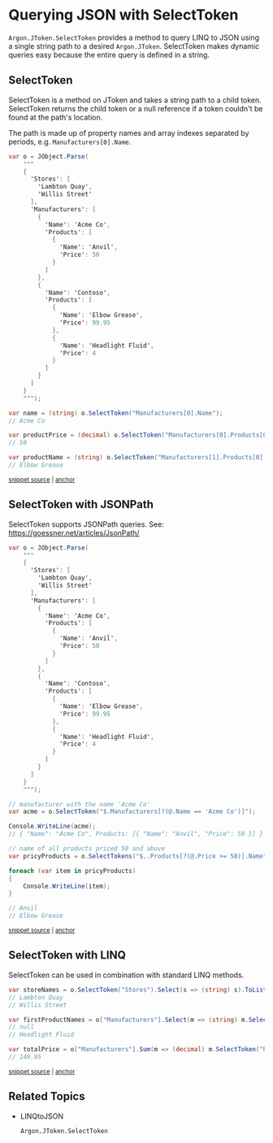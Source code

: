 # Querying JSON with SelectToken

`Argon.JToken.SelectToken` provides a method to query LINQ to JSON using a single string path to a desired `Argon.JToken`. SelectToken makes dynamic queries easy because the entire query is defined in a string.


## SelectToken

SelectToken is a method on JToken and takes a string path to a child token. SelectToken returns the child token or a null reference if a token couldn't be found at the path's location.

The path is made up of property names and array indexes separated by periods, e.g. `Manufacturers[0].Name`.

<!-- snippet: SelectTokenComplex -->
<a id='snippet-selecttokencomplex'></a>
```cs
var o = JObject.Parse(
    """
    {
      'Stores': [
        'Lambton Quay',
        'Willis Street'
      ],
      'Manufacturers': [
        {
          'Name': 'Acme Co',
          'Products': [
            {
              'Name': 'Anvil',
              'Price': 50
            }
          ]
        },
        {
          'Name': 'Contoso',
          'Products': [
            {
              'Name': 'Elbow Grease',
              'Price': 99.95
            },
            {
              'Name': 'Headlight Fluid',
              'Price': 4
            }
          ]
        }
      ]
    }
    """);

var name = (string) o.SelectToken("Manufacturers[0].Name");
// Acme Co

var productPrice = (decimal) o.SelectToken("Manufacturers[0].Products[0].Price");
// 50

var productName = (string) o.SelectToken("Manufacturers[1].Products[0].Name");
// Elbow Grease
```
<sup><a href='/src/ArgonTests/Documentation/LinqToJsonTests.cs#L449-L494' title='Snippet source file'>snippet source</a> | <a href='#snippet-selecttokencomplex' title='Start of snippet'>anchor</a></sup>
<!-- endSnippet -->


## SelectToken with JSONPath

SelectToken supports JSONPath queries. See: https://goessner.net/articles/JsonPath/

<!-- snippet: QueryJsonSelectTokenJsonPath -->
<a id='snippet-queryjsonselecttokenjsonpath'></a>
```cs
var o = JObject.Parse(
    """
    {
      'Stores': [
        'Lambton Quay',
        'Willis Street'
      ],
      'Manufacturers': [
        {
          'Name': 'Acme Co',
          'Products': [
            {
              'Name': 'Anvil',
              'Price': 50
            }
          ]
        },
        {
          'Name': 'Contoso',
          'Products': [
            {
              'Name': 'Elbow Grease',
              'Price': 99.95
            },
            {
              'Name': 'Headlight Fluid',
              'Price': 4
            }
          ]
        }
      ]
    }
    """);

// manufacturer with the name 'Acme Co'
var acme = o.SelectToken("$.Manufacturers[?(@.Name == 'Acme Co')]");

Console.WriteLine(acme);
// { "Name": "Acme Co", Products: [{ "Name": "Anvil", "Price": 50 }] }

// name of all products priced 50 and above
var pricyProducts = o.SelectTokens("$..Products[?(@.Price >= 50)].Name");

foreach (var item in pricyProducts)
{
    Console.WriteLine(item);
}

// Anvil
// Elbow Grease
```
<sup><a href='/src/ArgonTests/Documentation/Samples/JsonPath/QueryJsonSelectTokenJsonPath.cs#L10-L63' title='Snippet source file'>snippet source</a> | <a href='#snippet-queryjsonselecttokenjsonpath' title='Start of snippet'>anchor</a></sup>
<!-- endSnippet -->


## SelectToken with LINQ

SelectToken can be used in combination with standard LINQ methods.

<!-- snippet: SelectTokenLinq -->
<a id='snippet-selecttokenlinq'></a>
```cs
var storeNames = o.SelectToken("Stores").Select(s => (string) s).ToList();
// Lambton Quay
// Willis Street

var firstProductNames = o["Manufacturers"].Select(m => (string) m.SelectToken("Products[1].Name")).ToList();
// null
// Headlight Fluid

var totalPrice = o["Manufacturers"].Sum(m => (decimal) m.SelectToken("Products[0].Price"));
// 149.95
```
<sup><a href='/src/ArgonTests/Documentation/LinqToJsonTests.cs#L538-L551' title='Snippet source file'>snippet source</a> | <a href='#snippet-selecttokenlinq' title='Start of snippet'>anchor</a></sup>
<!-- endSnippet -->


## Related Topics

 * LINQtoJSON

      `Argon.JToken.SelectToken`
